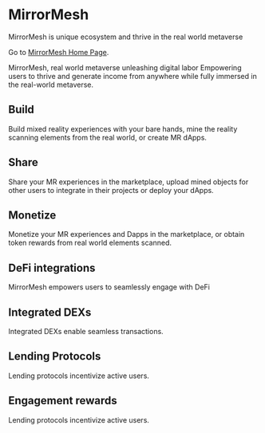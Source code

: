 # MirrorMesh
MirrorMesh is unique ecosystem and thrive in the real world metaverse
<p> Go to <a href="http://mirrormesh.xyz"> MirrorMesh Home Page</a>.</p>

MirrorMesh, real world metaverse unleashing digital labor
Empowering users to thrive and generate income from anywhere while fully immersed in the real-world metaverse. 

<h2>Build</h2>

Build mixed reality experiences with your bare hands, mine the reality scanning elements from the real world, or create MR dApps.


<h2>Share</h2>

Share your MR experiences in the marketplace, upload mined objects for other users to integrate in their projects or deploy your dApps.


<h2>Monetize</h2>

Monetize your MR experiences and Dapps in the marketplace, or obtain token rewards from real world elements scanned.



<h2>DeFi integrations</h2>

MirrorMesh empowers users to seamlessly engage with DeFi


<h2>Integrated DEXs</h2>
Integrated DEXs enable seamless transactions.


<h2>Lending Protocols</h2>
Lending protocols incentivize active users.


<h2>Engagement rewards</h2>
Lending protocols incentivize active users.
